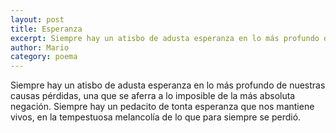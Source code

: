 ```yaml
---
layout: post
title: Esperanza
excerpt: Siempre hay un atisbo de adusta esperanza en lo más profundo de nuestras causas pérdidas, una que se aferra a lo imposible
author: Mario
category: poema
---
```


Siempre hay un atisbo de adusta esperanza en lo más profundo de nuestras causas
pérdidas, una que se aferra a lo imposible de la más absoluta negación. Siempre
hay un pedacito de tonta esperanza que nos mantiene vivos, en la tempestuosa
melancolía de lo que para siempre se perdió.
